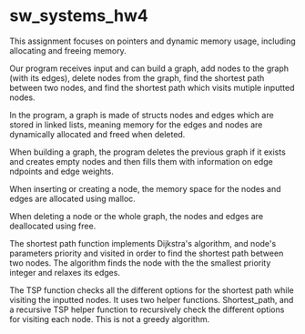 # sw_systems_hw4

This assignment focuses on pointers and dynamic memory usage, including allocating and freeing memory. 

Our program receives input and can build a graph, add nodes to the graph (with its edges), delete nodes from the graph, find the shortest path between two nodes, and find the shortest path which visits mutiple inputted nodes. 

In the program, a graph is made of structs nodes and edges which are stored in linked lists, meaning memory for the edges and nodes are dynamically allocated and freed when deleted. 

When building a graph, the program deletes the previous graph if it exists and creates empty nodes and then fills them with information on edge ndpoints and edge weights. 

When inserting or creating a node, the memory space for the nodes and edges are allocated using malloc. 

When deleting a node or the whole graph, the nodes and edges are deallocated using free.

The shortest path function implements Dijkstra's algorithm, and node's parameters priority and visited in order to find the shortest path between two nodes. The algorithm finds the node with the the smallest priority integer and relaxes its edges.  

The TSP function checks all the different options for the shortest path while visiting the inputted nodes. It uses two helper functions. Shortest_path, and a recursive TSP helper function to recursively check the different options for visiting each node. This is not a greedy algorithm. 
